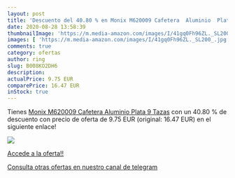 ```yaml
---
layout: post
title: 'Descuento del 40.80 % en Monix M620009 Cafetera  Aluminio  Plata '
date: 2020-08-28 13:58:39
thumbnailImage: 'https://m.media-amazon.com/images/I/41gq0Fh96ZL._SL200_.jpg'
images: [ 'https://m.media-amazon.com/images/I/41gq0Fh96ZL._SL200_.jpg' ]
comments: true
category: ofertas
author: ring
slug: B008KO2DH6
description:
actualPrice: 9.75 EUR
comparePrice: 16.47 EUR
inStock: true
---
```


Tienes [Monix M620009 Cafetera  Aluminio  Plata  9 Tazas](https://www.amazon.com/dp/B008KO2DH6/?tag=redken08-20) con un 40.80 % de descuento con precio de oferta de 9.75 EUR (original: 16.47 EUR) en el siguiente enlace!

[![](https://m.media-amazon.com/images/I/41gq0Fh96ZL._SL200_.jpg)](https://www.amazon.com/dp/B008KO2DH6/?tag=redken08-20)

[Accede a la oferta!!](https://www.amazon.com/dp/B008KO2DH6/?tag=redken08-20)

[Consulta otras ofertas en nuestro canal de telegram](https://t.me/s/ofertas25)
